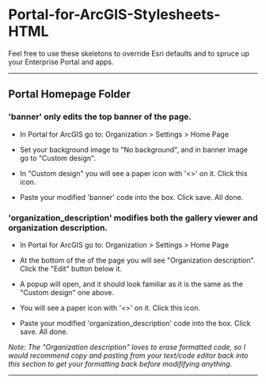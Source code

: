 # Portal-for-ArcGIS-Stylesheets-HTML
Feel free to use these skeletons to override Esri defaults and to spruce up your Enterprise Portal and apps.

___

## Portal Homepage Folder

### **'banner' only edits the top banner of the page.**

- In Portal for ArcGIS go to: Organization > Settings > Home Page
  
- Set your background image to "No background", and in banner image go to "Custom design".
  
- In "Custom design" you will see a paper icon with '<>' on it. Click this icon.
  
- Paste your modified 'banner' code into the box. Click save. All done.

### 'organization_description' modifies both the gallery viewer and organization description.
	
- In Portal for ArcGIS go to: Organization > Settings > Home Page
  
- At the bottom of the of the page you will see "Organization description". Click the "Edit" button below it.
  
- A popup will open, and it should look familiar as it is the same as the "Custom design" one above.
  
- You will see a paper icon with '<>' on it. Click this icon.
  
- Paste your modified 'organization_description' code into the box. Click save. All done.

_Note: The "Organization description" loves to erase formatted code, so I would recommend copy and pasting from your text/code editor back into this section to get your formatting back before modififying anything._
___
